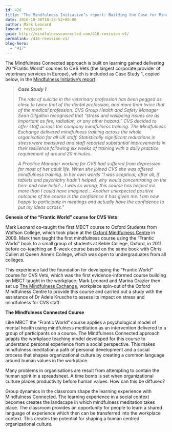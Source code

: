 ```yaml
---
id: 426
title: 'The Mindfulness Initiative’s report: Building the Case for Mindfulness in the Workplace, Case Study 1'
date: 2016-10-30T18:25:52+00:00
author: Mark Leonard
layout: revision
guid: http://mindfulnessconnected.com/416-revision-v1/
permalink: /416-revision-v1/
blog-hero:
  - "417"
---
```

<p class="p1">
  The Mindfulness Connected approach is built on learning gained delivering 20 “Frantic World” courses to CVS Vets (the largest corporate provider of veterinary services in Europe), which is included as Case Study 1, copied below, in the <a href="http://www.themindfulnessinitiative.org.uk/images/reports/MI_Building-the-Case_v1.1_Oct16.pdf">Mindfulness Initiative&#8217;s report</a>.
</p>

> <p class="p1">
>   <strong><!--more-->
>   
>   <em>Case Study 1</em></strong>
> </p>
> 
> <p class="p1">
>   <em>The rate of suicide in the veterinary profession has been pegged as close to twice that of the dental profession, and more than twice that of the medical profession. CVS Group Health and Safety Manager Sean Gilgallon recognised that “stress and wellbeing issues are as important as fire, radiation, or any other hazard.” CVS decided to offer staff across the company mindfulness training. The Mindfulness Exchange delivered mindfulness training across the whole organisation for all UK staff. Statistically significant reductions in stress were measured and staff reported substantial improvements in their resilience following six weeks of training with a daily practice requirement of around 20 minutes.</em>
> </p>
> 
> <p class="p1">
>   <em>A Practice Manager working for CVS had suffered from depression for most of her adult life. When she joined CVS she was offered mindfulness training. In her own words “I was sceptical; after all, if tablets and psychiatry hadn’t helped, why would concentrating on the here and now help?&#8230; I was so wrong; this course has helped me more than I could have imagined… Another unexpected positive outcome of the course is the confidence it has given me. I am now happy to participate in meetings and actually have the confidence to put my ideas across.&#8221;</em>
> </p>

<p class="p4">
  <strong>Genesis of the “Frantic World” course for CVS Vets:</strong>
</p>

<p class="p4">
  Mark Leonard co-taught the first MBCT course to Oxford Students from Wolfson College, which took place at the <a href="http://oxfordmindfulness.org/">Oxford Mindfulness Centre</a> in 2009. Mark then taught the first mindfulness course using the “Frantic World” book to a small group of students at Keble College, Oxford, in 2011 before co-teaching an 8-week course based on the same book with Chris Cullen at Queen Anne’s College, which was open to undergraduates from all colleges.
</p>

<p class="p4">
  This experience laid the foundation for developing the “Frantic World” course for CVS Vets, which was the first evidence-informed course building on MBCT taught in the workplace. Mark Leonard and Marina Grazier then set up <a href="http://mindfulness-exchange.com/">The Mindfulness Exchange</a>, workplace spin-out of the Oxford Mindfulness Centre to provide this course and carried out a study with the assistance of Dr Adele Krusche to assess its impact on stress and mindfulness for CVS staff.
</p>

<p class="p4">
  <strong>The Mindfulness Connected Course</strong>
</p>

<p class="p4">
  Like MBCT the “Frantic World” course applies a psychological model of mental health using mindfulness meditation as an intervention delivered to a group of participants on a course. The Mindfulness Connected approach adapts the workplace teaching model developed for this course to understand personal experience from a social perspective. This makes mindfulness meditation a path of personal development and a social process that shapes organizational culture by creating a common language around human values in the workplace.
</p>

<p class="p4">
  Many problems in organisations are result from attempting to contain the human spirit in a spreadsheet. A time bomb is set when organizational culture places productivity before human values. How can this be diffused?
</p>

<p class="p4">
  Group dynamics in the classroom shape the learning experience with Mindfulness Connected. The learning experience in a social context becomes creates the landscape in which mindfulness meditation takes place. The classroom provides an opportunity for people to learn a shared language of experience which then can be transferred into the workplace context. This creates the potential for shaping a human centred organizational culture.
</p>